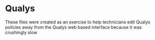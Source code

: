# Qualys
These files were created as an exercise to help technicians edit Qualys policies away from the Qualys web based interface because it was crushingly slow
